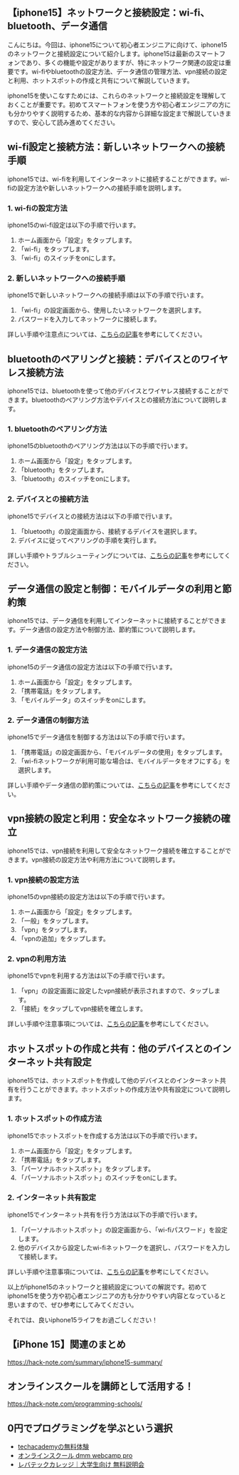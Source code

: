 <!--
title:   【iphone15】ネットワークと接続設定：wi-fi、bluetooth、データ通信
tags:    iPhone,iphone15
id:      dfbe87efdcf209034d8d
private: false
-->


## 【iphone15】ネットワークと接続設定：wi-fi、bluetooth、データ通信

こんにちは。今回は、iphone15について初心者エンジニアに向けて、iphone15のネットワークと接続設定について紹介します。iphone15は最新のスマートフォンであり、多くの機能や設定がありますが、特にネットワーク関連の設定は重要です。wi-fiやbluetoothの設定方法、データ通信の管理方法、vpn接続の設定と利用、ホットスポットの作成と共有について解説していきます。

iphone15を使いこなすためには、これらのネットワークと接続設定を理解しておくことが重要です。初めてスマートフォンを使う方や初心者エンジニアの方にも分かりやすく説明するため、基本的な内容から詳細な設定まで解説していきますので、安心して読み進めてください。

## wi-fi設定と接続方法：新しいネットワークへの接続手順

iphone15では、wi-fiを利用してインターネットに接続することができます。wi-fiの設定方法や新しいネットワークへの接続手順を説明します。

### 1. wi-fiの設定方法

iphone15のwi-fi設定は以下の手順で行います。

1. ホーム画面から「設定」をタップします。
2. 「wi-fi」をタップします。
3. 「wi-fi」のスイッチをonにします。

### 2. 新しいネットワークへの接続手順

iphone15で新しいネットワークへの接続手順は以下の手順で行います。

1. 「wi-fi」の設定画面から、使用したいネットワークを選択します。
2. パスワードを入力してネットワークに接続します。

詳しい手順や注意点については、[こちらの記事](https://www.apple.com/jp/support/iphone/connections-networking/)を参考にしてください。

## bluetoothのペアリングと接続：デバイスとのワイヤレス接続方法

iphone15では、bluetoothを使って他のデバイスとワイヤレス接続することができます。bluetoothのペアリング方法やデバイスとの接続方法について説明します。

### 1. bluetoothのペアリング方法

iphone15のbluetoothのペアリング方法は以下の手順で行います。

1. ホーム画面から「設定」をタップします。
2. 「bluetooth」をタップします。
3. 「bluetooth」のスイッチをonにします。

### 2. デバイスとの接続方法

iphone15でデバイスとの接続方法は以下の手順で行います。

1. 「bluetooth」の設定画面から、接続するデバイスを選択します。
2. デバイスに従ってペアリングの手順を実行します。

詳しい手順やトラブルシューティングについては、[こちらの記事](https://support.apple.com/ja-jp/ht204387)を参考にしてください。

## データ通信の設定と制御：モバイルデータの利用と節約策

iphone15では、データ通信を利用してインターネットに接続することができます。データ通信の設定方法や制御方法、節約策について説明します。

### 1. データ通信の設定方法

iphone15のデータ通信の設定方法は以下の手順で行います。

1. ホーム画面から「設定」をタップします。
2. 「携帯電話」をタップします。
3. 「モバイルデータ」のスイッチをonにします。

### 2. データ通信の制御方法

iphone15でデータ通信を制御する方法は以下の手順で行います。

1. 「携帯電話」の設定画面から、「モバイルデータの使用」をタップします。
2. 「wi-fiネットワークが利用可能な場合は、モバイルデータをオフにする」を選択します。

詳しい手順やデータ通信の節約策については、[こちらの記事](https://support.apple.com/ja-jp/ht201299)を参考にしてください。

## vpn接続の設定と利用：安全なネットワーク接続の確立

iphone15では、vpn接続を利用して安全なネットワーク接続を確立することができます。vpn接続の設定方法や利用方法について説明します。

### 1. vpn接続の設定方法

iphone15のvpn接続の設定方法は以下の手順で行います。

1. ホーム画面から「設定」をタップします。
2. 「一般」をタップします。
3. 「vpn」をタップします。
4. 「vpnの追加」をタップします。

### 2. vpnの利用方法

iphone15でvpnを利用する方法は以下の手順で行います。

1. 「vpn」の設定画面に設定したvpn接続が表示されますので、タップします。
2. 「接続」をタップしてvpn接続を確立します。

詳しい手順や注意事項については、[こちらの記事](https://support.apple.com/ja-jp/ht204054)を参考にしてください。

## ホットスポットの作成と共有：他のデバイスとのインターネット共有設定

iphone15では、ホットスポットを作成して他のデバイスとのインターネット共有を行うことができます。ホットスポットの作成方法や共有設定について説明します。

### 1. ホットスポットの作成方法

iphone15でホットスポットを作成する方法は以下の手順で行います。

1. ホーム画面から「設定」をタップします。
2. 「携帯電話」をタップします。
3. 「パーソナルホットスポット」をタップします。
4. 「パーソナルホットスポット」のスイッチをonにします。

### 2. インターネット共有設定

iphone15でインターネット共有を行う方法は以下の手順で行います。

1. 「パーソナルホットスポット」の設定画面から、「wi-fiパスワード」を設定します。
2. 他のデバイスから設定したwi-fiネットワークを選択し、パスワードを入力して接続します。

詳しい手順や注意事項については、[こちらの記事](https://support.apple.com/ja-jp/ht204023)を参考にしてください。

以上がiphone15のネットワークと接続設定についての解説です。初めてiphone15を使う方や初心者エンジニアの方も分かりやすい内容となっていると思いますので、ぜひ参考にしてみてください。

それでは、良いiphone15ライフをお過ごしください！



## 【iPhone 15】関連のまとめ
https://hack-note.com/summary/iphone15-summary/



## オンラインスクールを講師として活用する！
https://hack-note.com/programming-schools/



## 0円でプログラミングを学ぶという選択
- [techacademyの無料体験](//af.moshimo.com/af/c/click?a_id=2612475&amp;p_id=1555&amp;pc_id=2816&amp;pl_id=22706&amp;url=https%3a%2f%2ftechacademy.jp%2fhtmlcss-trial%3futm_source%3dmoshimo%26utm_medium%3daffiliate%26utm_campaign%3dtextad)
- [オンラインスクール dmm webcamp pro](//af.moshimo.com/af/c/click?a_id=2612482&amp;p_id=1363&amp;pc_id=2297&amp;pl_id=39999&amp;guid=on)
- [レバテックカレッジ｜大学生向け 無料説明会](//af.moshimo.com/af/c/click?a_id=4071793&p_id=3198&pc_id=7488&pl_id=41848)
